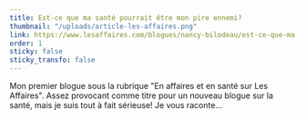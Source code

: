 ```yaml
---
title: Est-ce que ma santé pourrait être mon pire ennemi?
thumbnail: "/uploads/article-les-affaires.png"
link: https://www.lesaffaires.com/blogues/nancy-bilodeau/est-ce-que-ma-sante-pourrait-etre-mon-pire-ennemi/630997
order: 1
sticky: false
sticky_transfo: false
---
```

Mon premier blogue sous la rubrique "En affaires et en santé sur Les Affaires". Assez provocant comme titre pour un nouveau blogue sur la santé, mais je suis tout à fait sérieuse! Je vous raconte...